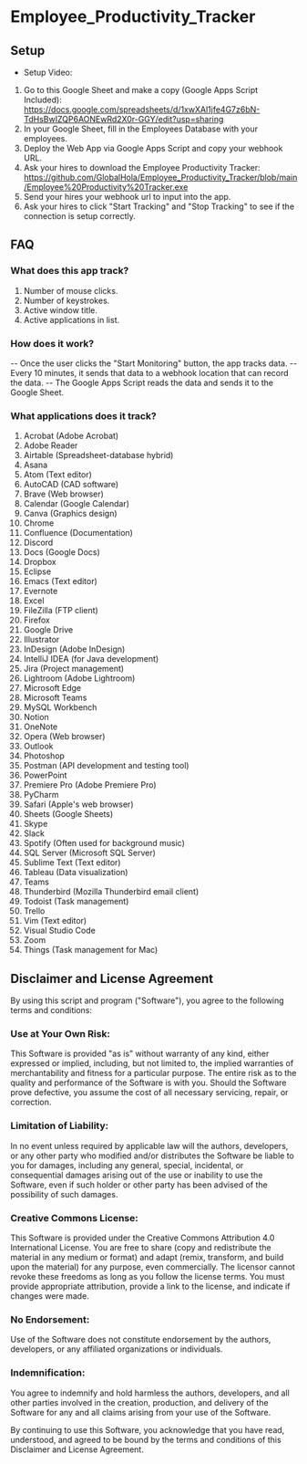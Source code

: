 # Employee_Productivity_Tracker

## Setup
- Setup Video: 
1. Go to this Google Sheet and make a copy (Google Apps Script Included): https://docs.google.com/spreadsheets/d/1xwXAl1jfe4G7z6bN-TdHsBwIZQP6AONEwRd2X0r-GGY/edit?usp=sharing
2. In your Google Sheet, fill in the Employees Database with your employees.
3. Deploy the Web App via Google Apps Script and copy your webhook URL.
4. Ask your hires to download the Employee Productivity Tracker: https://github.com/GlobalHola/Employee_Productivity_Tracker/blob/main/Employee%20Productivity%20Tracker.exe
5. Send your hires your webhook url to input into the app.
6. Ask your hires to click "Start Tracking" and "Stop Tracking" to see if the connection is setup correctly.

## FAQ
### What does this app track?
1. Number of mouse clicks.
2. Number of keystrokes.
3. Active window title.
4. Active applications in list.

### How does it work?
-- Once the user clicks the "Start Monitoring" button, the app tracks data.
-- Every 10 minutes, it sends that data to a webhook location that can record the data.
-- The Google Apps Script reads the data and sends it to the Google Sheet.

### What applications does it track?
1. Acrobat (Adobe Acrobat)
2. Adobe Reader
3. Airtable (Spreadsheet-database hybrid)
4. Asana
5. Atom (Text editor)
6. AutoCAD (CAD software)
7. Brave (Web browser)
8. Calendar (Google Calendar)
9. Canva (Graphics design)
10. Chrome
11. Confluence (Documentation)
12. Discord
13. Docs (Google Docs)
14. Dropbox
15. Eclipse
16. Emacs (Text editor)
17. Evernote
18. Excel
19. FileZilla (FTP client)
20. Firefox
21. Google Drive
22. Illustrator
23. InDesign (Adobe InDesign)
24. IntelliJ IDEA (for Java development)
25. Jira (Project management)
26. Lightroom (Adobe Lightroom)
27. Microsoft Edge
28. Microsoft Teams
29. MySQL Workbench
30. Notion
31. OneNote
32. Opera (Web browser)
33. Outlook
34. Photoshop
35. Postman (API development and testing tool)
36. PowerPoint
37. Premiere Pro (Adobe Premiere Pro)
38. PyCharm
39. Safari (Apple's web browser)
40. Sheets (Google Sheets)
41. Skype
42. Slack
43. Spotify (Often used for background music)
44. SQL Server (Microsoft SQL Server)
45. Sublime Text (Text editor)
46. Tableau (Data visualization)
47. Teams
48. Thunderbird (Mozilla Thunderbird email client)
49. Todoist (Task management)
50. Trello
51. Vim (Text editor)
52. Visual Studio Code
53. Zoom
54. Things (Task management for Mac)


## Disclaimer and License Agreement

By using this script and program ("Software"), you agree to the following terms and conditions:
### Use at Your Own Risk: 
This Software is provided "as is" without warranty of any kind, either expressed or implied, including, but not limited to, the implied warranties of merchantability and fitness for a particular purpose. The entire risk as to the quality and performance of the Software is with you. Should the Software prove defective, you assume the cost of all necessary servicing, repair, or correction.
### Limitation of Liability: 
In no event unless required by applicable law will the authors, developers, or any other party who modified and/or distributes the Software be liable to you for damages, including any general, special, incidental, or consequential damages arising out of the use or inability to use the Software, even if such holder or other party has been advised of the possibility of such damages.
### Creative Commons License: 
This Software is provided under the Creative Commons Attribution 4.0 International License. You are free to share (copy and redistribute the material in any medium or format) and adapt (remix, transform, and build upon the material) for any purpose, even commercially. The licensor cannot revoke these freedoms as long as you follow the license terms. You must provide appropriate attribution, provide a link to the license, and indicate if changes were made.
### No Endorsement: 
Use of the Software does not constitute endorsement by the authors, developers, or any affiliated organizations or individuals.
### Indemnification: 
You agree to indemnify and hold harmless the authors, developers, and all other parties involved in the creation, production, and delivery of the Software for any and all claims arising from your use of the Software.

By continuing to use this Software, you acknowledge that you have read, understood, and agreed to be bound by the terms and conditions of this Disclaimer and License Agreement.


